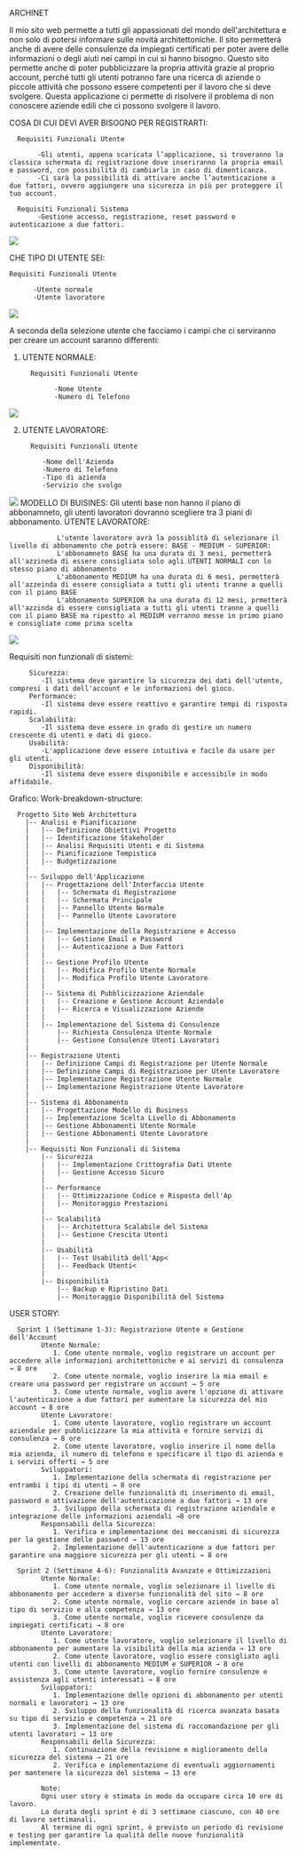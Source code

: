 ARCHINET

Il mio sito web permette a tutti gli appassionati del mondo dell'architettura e non solo di potersi informare sulle novità architettoniche. Il sito permetterà anche di avere delle consulenze da impiegati certificati per poter avere delle informazioni o degli aiuti nei campi in cui si hanno bisogno. Questo sito permette anche di poter pubblicizzare la propria attività grazie al proprio account, perché tutti gli utenti potranno fare una ricerca di aziende o piccole attività che possono essere competenti per il lavoro che si deve svolgere. Questa applicazione ci permette di risolvere il problema di non conoscere aziende edili che ci possono svolgere il lavoro.

COSA DI CUI DEVI AVER BISOGNO PER REGISTRARTI:

      Requisiti Funzionali Utente

           -Gli utenti, appena scaricata l’applicazione, si troveranno la classica schermata di registrazione dove inseriranno la propria email e password, con possibilità di cambiarla in caso di dimenticanza.
           -Ci sarà la possibilità di attivare anche l’autenticazione a due fattori, ovvero aggiungere una sicurezza in più per proteggere il tuo account.
            
      Requisiti Funzionali Sistema
           -Gestione accesso, registrazione, reset password e autenticazione a due fattori.

<img src="http://yuml.me/diagram/scruffy/usecase/[UTENTE]-(Registrazione),(Registrazione)<(Autenticazione a Due Fattori)">

CHE TIPO DI UTENTE SEI:

    Requisiti Funzionali Utente
    
          -Utente normale
          -Utente lavoratore

<img src="http://yuml.me/diagram/scruffy/usecase/[UTENTE]-(Accesso),(Utente Normale)^(Accesso),(Accesso Lavoratore)^(Accesso)">

A seconda della selezione utente che facciamo i campi che ci serviranno per creare un account saranno differenti:
1. UTENTE NORMALE:

         Requisiti Funzionali Utente
   
               -Nome Utente
               -Numero di Telefono

<img src="http://yuml.me/diagram/scruffy/usecase/[UTENTE]-(Accesso),(Utente Normale)^(Accesso),(Utente Normale)>(Nome Utente),(Utente Normale)>(Numero Telefono)">
     
 2. UTENTE LAVORATORE:

          Requisiti Funzionali Utente
    
             -Nome dell'Azienda
             -Numero di Telefono
             -Tipo di azienda
             -Servizio che svolgo

<img src="http://yuml.me/diagram/scruffy/usecase/[UTENTE]-(Accesso),(Utente Lavoratore)^(Accesso),(Utente Lavoratore)>(Nome dell'Azienda),(Utente Lavoratore)>(Numero di Telefono),(Utente Lavoratore)>(Tipo di Azzienda),(Utente Lavoratore)>(Servizio che Svolgono)">
MODELLO DI BUISINES:
Gli utenti base non hanno il piano di abbonamneto, gli utenti lavoratori dovranno scegliere tra 3 piani di abbonamento.
        UTENTE LAVORATORE:
        
                L'utente lavoratore avrà la possiblità di selezionare il livello di abbonamento che potrà essere: BASE - MEDIUM - SUPERIOR:
                L'abbonamneto BASE ha una durata di 3 mesi, permetterà all'azzineda di essere consigliata solo agli UTENTI NORMALI con lo stesso piano di abbonamento
                L'abbonamento MEDIUM ha una durata di 6 mesi, permetterà all'azzeinda di essere consigliata a tutti gli utenti tranne a quelli con il piano BASE
                L'abbonamento SUPERIOR ha una durata di 12 mesi, prmetterà all'azzinda di essere consigliata a tutti gli utenti tranne a quelli con il piano BASE ma ripestto al MEDIUM verranno messe in primo piano e consigliate come prima scelta

<img src="http://yuml.me/diagram/scruffy/usecase/[Utente]-(Primo Accesso),(Primo Accesso)<(Abbonamenti),(Abbonamenti)>(Paga),(Abbonamenti)>(Scegliere Abbonamento),(Abbonamenti)>(Aggiungere Carta),[Banca]-(Elaborazione),(Elaborazione)>(Invio Risultato di Conferma),[Sistema]-(Attivazione Abbonamento)">


Requisiti non funzionali di sistemi:
   
         Sicurezza:
            -Il sistema deve garantire la sicurezza dei dati dell'utente, compresi i dati dell'account e le informazioni del gioco.
         Performance:
            -Il sistema deve essere reattivo e garantire tempi di risposta rapidi.
         Scalabilità:
            -Il sistema deve essere in grado di gestire un numero crescente di utenti e dati di gioco.
         Usabilità:
            -L'applicazione deve essere intuitiva e facile da usare per gli utenti.
         Disponibilità:
            -Il sistema deve essere disponibile e accessibile in modo affidabile.


   Grafico: Work-breakdown-structure:
   
      Progetto Sito Web Architettura
        |-- Analisi e Pianificazione
        |   |-- Definizione Obiettivi Progetto
        |   |-- Identificazione Stakeholder
        |   |-- Analisi Requisiti Utenti e di Sistema
        |   |-- Pianificazione Tempistica
        |   |-- Budgetizzazione  
        |   
        |-- Sviluppo dell'Applicazione
        |   |-- Progettazione dell'Interfaccia Utente 
        |   |   |-- Schermata di Registrazione  
        |   |   |-- Schermata Principale 
        |   |   |-- Pannello Utente Normale
        |   |   |-- Pannello Utente Lavoratore
        |   |
        |   |-- Implementazione della Registrazione e Accesso 
        |   |   |-- Gestione Email e Password
        |   |   |-- Autenticazione a Due Fattori
        |   |
        |   |-- Gestione Profilo Utente
        |   |   |-- Modifica Profilo Utente Normale
        |   |   |-- Modifica Profilo Utente Lavoratore
        |   |
        |   |-- Sistema di Pubblicizzazione Aziendale
        |   |   |-- Creazione e Gestione Account Aziendale
        |   |   |-- Ricerca e Visualizzazione Aziende
        |   |
        |   |-- Implementazione del Sistema di Consulenze
        |       |-- Richiesta Consulenza Utente Normale
        |       |-- Gestione Consulenze Utenti Lavoratori
        |
        |-- Registrazione Utenti
        |   |-- Definizione Campi di Registrazione per Utente Normale
        |   |-- Definizione Campi di Registrazione per Utente Lavoratore
        |   |-- Implementazione Registrazione Utente Normale
        |   |-- Implementazione Registrazione Utente Lavoratore
        |
        |-- Sistema di Abbonamento
        |   |-- Progettazione Modello di Business
        |   |-- Implementazione Scelta Livello di Abbonamento
        |   |-- Gestione Abbonamenti Utente Normale
        |   |-- Gestione Abbonamenti Utente Lavoratore
        |
        |-- Requisiti Non Funzionali di Sistema
            |-- Sicurezza
            |   |-- Implementazione Crittografia Dati Utente
            |   |-- Gestione Accesso Sicuro
            |
            |-- Performance
            |   |-- Ottimizzazione Codice e Risposta dell'Ap
            |   |-- Monitoraggio Prestazioni
            |
            |-- Scalabilità
            |   |-- Architettura Scalabile del Sistema
            |   |-- Gestione Crescita Utenti
            |
            |-- Usabilità
            |   |-- Test Usabilità dell'App<
            |   |-- Feedback Utenti<
            |
            |-- Disponibilità
                |-- Backup e Ripristino Dati
                |-- Monitoraggio Disponibilità del Sistema

USER STORY:
   
      Sprint 1 (Settimane 1-3): Registrazione Utente e Gestione dell'Account
            Utente Normale:
               1. Come utente normale, voglio registrare un account per accedere alle informazioni architettoniche e ai servizi di consulenza → 8 ore
               2. Come utente normale, voglio inserire la mia email e creare una password per registrare un account → 5 ore
               3. Come utente normale, voglio avere l'opzione di attivare l'autenticazione a due fattori per aumentare la sicurezza del mio account → 8 ore
            Utente Lavoratore:
               1. Come utente lavoratore, voglio registrare un account aziendale per pubblicizzare la mia attività e fornire servizi di consulenza → 8 ore
               2. Come utente lavoratore, voglio inserire il nome della mia azienda, il numero di telefono e specificare il tipo di azienda e i servizi offerti → 5 ore
            Sviluppatori:
               1. Implementazione della schermata di registrazione per entrambi i tipi di utenti → 8 ore
               2. Creazione delle funzionalità di inserimento di email, password e attivazione dell'autenticazione a due fattori → 13 ore
               3. Sviluppo della schermata di registrazione aziendale e integrazione delle informazioni aziendali →8 ore
            Responsabili della Sicurezza:
               1. Verifica e implementazione dei meccanismi di sicurezza per la gestione delle password → 13 ore
               2. Implementazione dell'autenticazione a due fattori per garantire una maggiore sicurezza per gli utenti → 8 ore
         
      Sprint 2 (Settimane 4-6): Funzionalità Avanzate e Ottimizzazioni
            Utente Normale:
               1. Come utente normale, voglio selezionare il livello di abbonamento per accedere a diverse funzionalità del sito → 8 ore
               2. Come utente normale, voglio cercare aziende in base al tipo di servizio e alla competenza → 13 ore
               3. Come utente normale, voglio ricevere consulenze da impiegati certificati → 8 ore
            Utente Lavoratore:
               1. Come utente lavoratore, voglio selezionare il livello di abbonamento per aumentare la visibilità della mia azienda → 13 ore
               2. Come utente lavoratore, voglio essere consigliato agli utenti con livelli di abbonamento MEDIUM e SUPERIOR → 8 ore
               3. Come utente lavoratore, voglio fornire consulenze e assistenza agli utenti interessati → 8 ore
            Sviluppatori:
               1. Implementazione delle opzioni di abbonamento per utenti normali e lavoratori → 13 ore
               2. Sviluppo della funzionalità di ricerca avanzata basata su tipo di servizio e competenza → 21 ore
               3. Implementazione del sistema di raccomandazione per gli utenti lavoratori → 13 ore
            Responsabili della Sicurezza:
               1. Continuazione della revisione e miglioramento della sicurezza del sistema → 21 ore
               2. Verifica e implementazione di eventuali aggiornamenti per mantenere la sicurezza del sistema → 13 ore
         
            Note:
            Ogni user story è stimata in modo da occupare circa 10 ore di lavoro.
            La durata degli sprint è di 3 settimane ciascuno, con 40 ore di lavoro settimanali.
            Al termine di ogni sprint, è previsto un periodo di revisione e testing per garantire la qualità delle nuove funzionalità implementate.
             

